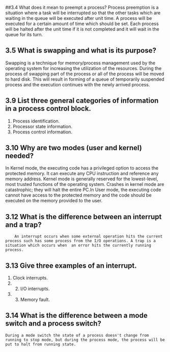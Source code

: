 ##3.4 What does it mean to preempt a process?
Process preemption is a situation where a task will be interrupted so that the other tasks which are waiting in the queue will be executed after unit time. A process will be executed for a certain amount of time which should be set. Each process will be halted after the unit time if it is not completed and it will wait in the queue for its turn.

##  3.5 What is swapping and what is its purpose?
Swapping is a technique for memory/process management used by the operating system for increasing the utilization of the resources. During the process of swapping part of the process or all of the process will be moved to hard disk. This will result in forming of a queue of temporarily suspended process and the execution continues with the newly arrived process.
##  3.9 List three general categories of information in a process control block.
1. Process identification. 
2. Processor state information. 
3. Process control information.

##  3.10 Why are two modes (user and kernel) needed?
In Kernel mode, the executing code has a privileged option to access the protected memory. It can execute any CPU instruction and reference any memory address. Kernel mode is generally reserved for the lowest-level, most trusted functions of the operating system. Crashes in kernel mode are catastrophic; they will halt the entire PC.In User mode, the executing code cannot have access to the protected memory and the code should be executed on the memory provided to the user.
##  3.12 What is the difference between an interrupt and a trap?
		An interrupt occurs when some external operation hits the current process such has some process from the I/O operations. A trap is a situation which occurs when  an error hits the currently running process.

##  3.13 Give three examples of an interrupt.
1. Clock interrupts. 
2. 2. I/O interrupts. 
3. 3. Memory fault.

## 3.14 What is the difference between a mode switch and a process switch?
	During a mode switch the state of a process doesn't change from running to stop mode, but during the process mode, the process will be put to halt from running state.

